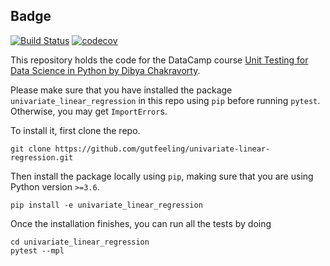 
## Badge
[![Build Status](https://app.travis-ci.com/JakobChen/univariate-linear-regression.svg?branch=master)](https://app.travis-ci.com/JakobChen/univariate-linear-regression)
[![codecov](https://codecov.io/gh/JakobChen/univariate-linear-regression/branch/master/graph/badge.svg?token=0VFKQQZY56)](https://codecov.io/gh/JakobChen/univariate-linear-regression)

This repository holds the code for the DataCamp course [Unit Testing for Data Science in Python by Dibya Chakravorty](https://www.datacamp.com/courses/unit-testing-for-data-science-in-python). 

Please make sure that you have installed the package `univariate_linear_regression` in this repo using `pip` before running `pytest`. Otherwise, you may get `ImportError`s.

To install it, first clone the repo.

```
git clone https://github.com/gutfeeling/univariate-linear-regression.git
```

Then install the package locally using `pip`, making sure that you are using Python version `>=3.6`.

```
pip install -e univariate_linear_regression
```

Once the installation finishes, you can run all the tests by doing 

```
cd univariate_linear_regression
pytest --mpl
```

